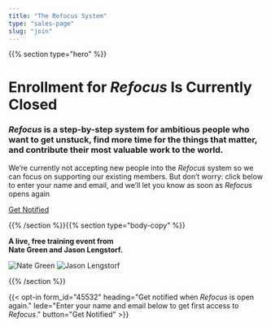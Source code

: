 ```yaml
---
title: "The Refocus System"
type: "sales-page"
slug: "join"
---
```

{{% section type="hero" %}}

# Enrollment for _Refocus_ Is Currently Closed

### _Refocus_ is a step-by-step system for ambitious people who want to get unstuck, find more time for the things that matter, and contribute their most valuable work to the world.

<p class="hero__lede">
    We’re currently not accepting new people into the <em>Refocus</em> system so we can focus on supporting our existing members. But don’t worry: click below to enter your name and email, and we’ll let you know as soon as <em>Refocus</em> opens again
</p>

<a class="hero__button" href="#opt-in">Get Notified</a>

{{% /section %}}{{% section type="body-copy" %}}

<div class="author-photos">
    <p class="author-photos__text">
        <strong>A live, free training event from<br>
        Nate Green and Jason Lengstorf.</strong>
    </p>
    <img class="author-photos__headshot"
         src="/images/nate-green-200.jpg" 
         alt="Nate Green">
    <img class="author-photos__headshot"
         src="/images/jason-lengstorf-200.jpg" 
         alt="Jason Lengstorf">
</div>

{{% /section %}}

{{< opt-in
    form_id="45532"
    heading="Get notified when <em>Refocus</em> is open again."
    lede="Enter your name and email below to get first access to <em>Refocus</em>."
    button="Get Notified" >}}
